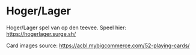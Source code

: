 # Hoger/Lager

Hoger/Lager spel van op den teevee. Speel hier: https://hogerlager.surge.sh/

Card images source: https://acbl.mybigcommerce.com/52-playing-cards/
